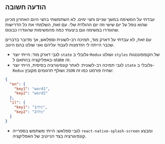 


## הודעה חשובה

עבדתי על המשימה במשך שניים וחצי ימים. לא השתמשתי בחצי היום האחרון מכיוון שהוא נופל על יום שישי וזה יום ההולדת שלי. עם זאת, השלמתי את כל הדרישות שהוגדרו במשימה וגם ביצעתי כמה מהמשימות שהוגדרו כבונוס.

עם זאת, לא עבדתי על דארק מוד, תמיכה רב-לשונית וספלאש, אך מדובר בדברים שכבר הייתה לי הזדמנות לעבוד עליהם ואני שולט בהם היטב.

- לגבי דארק מוד: הייתי יוצר `state` גלובלי ב-`Redux` ושולט `styles` של הקומפוננטות באפליקציה בהתאם ל-state זה.
- לגבי תמיכה רב-לשונית: לאחר קונפיגורציה בסיסית, הייתי יוצר `state` גלובלי ב-`Redux` ושולף תרגומים מקובץ `JSON` שהיה פורמט כמו זה:
```json
{
  "en": {
    "key1": "word1",
    "key2": "word2"
  },
  "il": {
    "key1": "מלה1",
    "key2": "מלה2"
  }
}
```
- לגבי ספלאש: הייתי משתמש בספרייה `react-native-splash-screen` ומבצע קונפיגורציה בצד הנייטיב של האפליקציה.
